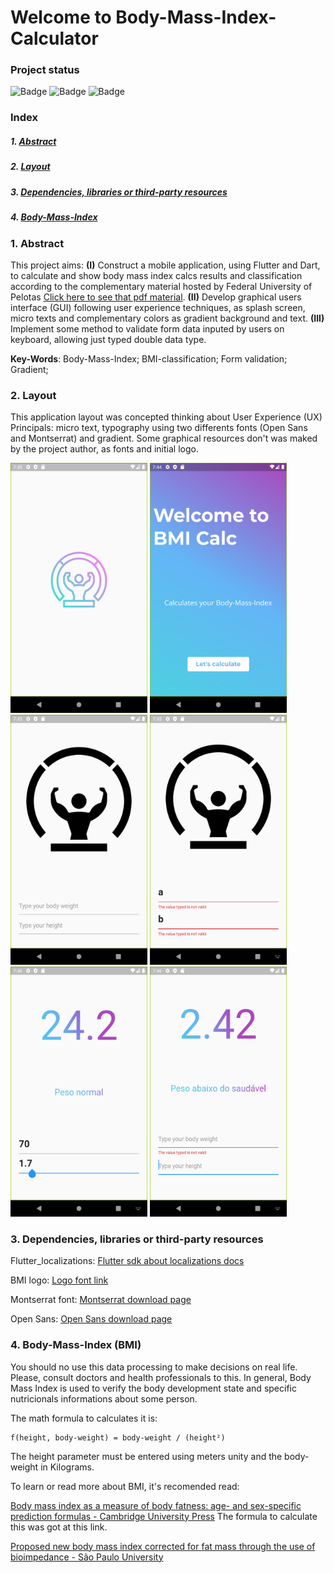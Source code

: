 # Welcome to Body-Mass-Index-Calculator


### Project status

![Badge](https://img.shields.io/static/v1?label=Framework&message=Flutter&color=blue&style=for-the-badge&logo=FLUTTER)   ![Badge](https://img.shields.io/static/v1?label=Language&message=dart&color=blue&style=for-the-badge&logo=DART) ![Badge](https://img.shields.io/static/v1?label=Project_Stage&message=COMPLETED&color=green&style=for-the-badge)  

### Index

##### 1. [Abstract](#Abstract)
##### 2. [Layout](#Layout)
##### 3. [Dependencies, libraries or third-party resources](#Dependencies)
##### 4. [Body-Mass-Index](#BMI)

### 1. Abstract <a name="Abstract"/>

This project aims: **(I)** Construct a mobile application, using Flutter and Dart, to calculate and show body mass index calcs results and classification according to the complementary material hosted by Federal University of Pelotas [Click here to see that pdf material](https://dms.ufpel.edu.br/static/bib/apoio/imc.pdf). **(II)** Develop graphical users interface (GUI) following user experience techniques, as splash screen, micro texts and complementary colors as gradient background and text. **(III)** Implement some method to validate form data inputed by users on keyboard, allowing just typed double data type.

**Key-Words**: Body-Mass-Index; BMI-classification; Form validation; Gradient;
 
### 2. Layout <a name="Layout"/>
This application layout was concepted thinking about User Experience (UX) Principals:
micro text, typography using two differents fonts (Open Sans and Montserrat) and gradient.
Some graphical resources don't was maked by the project author, as fonts and initial logo.

<img src="/lib/src/resources/imgs/flutter_02.png" width="219" height="400" />

<img src="/lib/src/resources/imgs/flutter_01.png" width="219" height="400" />

<img src="/lib/src/resources/imgs/flutter_03.png" width="219" height="400" />

<img src="/lib/src/resources/imgs/flutter_04.png" width="219" height="400" />

<img src="/lib/src/resources/imgs/flutter_05.png" width="219" height="400" />

<img src="/lib/src/resources/imgs/flutter_06.png" width="219" height="400" />


### 3. Dependencies, libraries or third-party resources <a name="Dependencies"/>

Flutter_localizations:  [Flutter sdk about localizations docs](https://flutter.dev/docs/development/accessibility-and-localization/internationalization)

BMI logo: [Logo font link](https://www.flaticon.com/free-icon/bmi_4349066?term=bmi&related_id=4349071&origin=search)

Montserrat font: [Montserrat download page](https://fonts.google.com/specimen/Montserrat)

Open Sans: [Open Sans download page](https://fonts.google.com/specimen/Open+Sans)

### 4. Body-Mass-Index (BMI) <a name="BMI"/>

You should no use this data processing to make decisions on real life. Please, consult doctors and health professionals to this. In general, Body Mass Index is used to verify the body development state and specific nutricionals informations about some person.

The math formula to calculates it is:

    f(height, body-weight) = body-weight / (height²)

The height parameter must be entered using meters unity and the body-weight in Kilograms.

To learn or read more about BMI, it's recomended read:

[Body mass index as a measure of body fatness: age- and sex-specific prediction formulas - Cambridge University Press](https://www.cambridge.org/core/journals/british-journal-of-nutrition/article/body-mass-index-as-a-measure-of-body-fatness-age-and-sexspecific-prediction-formulas/9C03B18E1A0E4CDB0441644EE64D9AA2) The formula to calculate this was got at this link.

[Proposed new body mass index corrected for fat mass through the use of bioimpedance  - São Paulo University](https://www.teses.usp.br/teses/disponiveis/17/17138/tde-02062010-144324/publico/Mestrado.pdf)



#